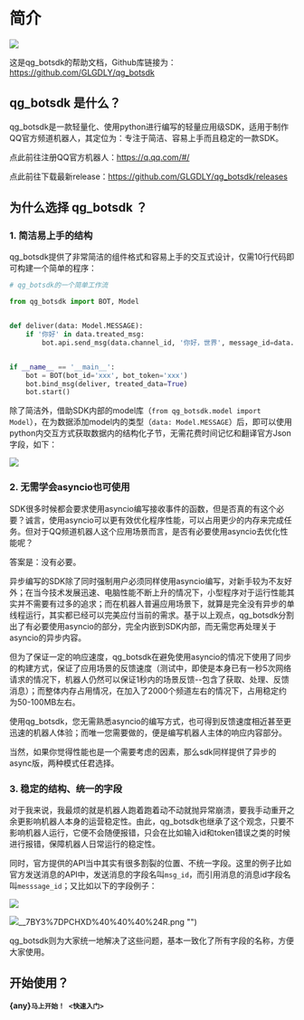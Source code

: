 # 简介

![](https://tcs.teambition.net/storage/312ha12da07c8e280abaa6e82390d9a30fa2?Signature=eyJhbGciOiJIUzI1NiIsInR5cCI6IkpXVCJ9.eyJBcHBJRCI6IjU5Mzc3MGZmODM5NjMyMDAyZTAzNThmMSIsIl9hcHBJZCI6IjU5Mzc3MGZmODM5NjMyMDAyZTAzNThmMSIsIl9vcmdhbml6YXRpb25JZCI6IiIsImV4cCI6MTY2MTE0NjIzOCwiaWF0IjoxNjYwNTQxNDM4LCJyZXNvdXJjZSI6Ii9zdG9yYWdlLzMxMmhhMTJkYTA3YzhlMjgwYWJhYTZlODIzOTBkOWEzMGZhMiJ9.9WSy4WjMPb9AaHkbp0Z7cRS6LHlVUSj__CiqojTLnc0&download=qqguild.jpg)

这是qg_botsdk的帮助文档，Github库链接为：<https://github.com/GLGDLY/qg_botsdk>

## qg_botsdk 是什么？

qg_botsdk是一款轻量化、使用python进行编写的轻量应用级SDK，适用于制作QQ官方频道机器人，其定位为：专注于简洁、容易上手而且稳定的一款SDK。

点此前往注册QQ官方机器人：<https://q.qq.com/#/>

点此前往下载最新release：<https://github.com/GLGDLY/qg_botsdk/releases>

## 为什么选择 qg_botsdk ？

### 1. 简洁易上手的结构

qg_botsdk提供了非常简洁的组件格式和容易上手的交互式设计，仅需10行代码即可构建一个简单的程序：

```python
# qg_botsdk的一个简单工作流

from qg_botsdk import BOT, Model


def deliver(data: Model.MESSAGE):
    if '你好' in data.treated_msg:
        bot.api.send_msg(data.channel_id, '你好，世界', message_id=data.id)


if __name__ == '__main__':
    bot = BOT(bot_id='xxx', bot_token='xxx')
    bot.bind_msg(deliver, treated_data=True)
    bot.start()
```

除了简洁外，借助SDK内部的model库（`from qg_botsdk.model import Model`），在为数据添加model内的类型（`data: Model.MESSAGE`）后，即可以使用python内交互方式获取数据内的结构化子节，无需花费时间记忆和翻译官方Json字段，如下：

![](https://tcs.teambition.net/storage/312h04079b9ba97c71d1ebf09cbb23a21251?Signature=eyJhbGciOiJIUzI1NiIsInR5cCI6IkpXVCJ9.eyJBcHBJRCI6IjU5Mzc3MGZmODM5NjMyMDAyZTAzNThmMSIsIl9hcHBJZCI6IjU5Mzc3MGZmODM5NjMyMDAyZTAzNThmMSIsIl9vcmdhbml6YXRpb25JZCI6IiIsImV4cCI6MTY2MTE0NjIzOCwiaWF0IjoxNjYwNTQxNDM4LCJyZXNvdXJjZSI6Ii9zdG9yYWdlLzMxMmgwNDA3OWI5YmE5N2M3MWQxZWJmMDljYmIyM2EyMTI1MSJ9.82TcXS_CXrqAHL-nia2JaiV5svrHzvhNr1UezNofLzw&download=image.png)

### 2. 无需学会asyncio也可使用

SDK很多时候都会要求使用asyncio编写接收事件的函数，但是否真的有这个必要？诚言，使用asyncio可以更有效优化程序性能，可以占用更少的内存来完成任务。但对于QQ频道机器人这个应用场景而言，是否有必要使用asyncio去优化性能呢？

答案是：没有必要。

异步编写的SDK除了同时强制用户必须同样使用asyncio编写，对新手较为不友好外；在当今技术发展迅速、电脑性能不断上升的情况下，小型程序对于运行性能其实并不需要有过多的追求；而在机器人普遍应用场景下，就算是完全没有异步的单线程运行，其实都已经可以完美应付当前的需求。基于以上观点，qg_botsdk分割出了有必要使用asyncio的部分，完全内嵌到SDK内部，而无需您再处理关于asyncio的异步内容。

但为了保证一定的响应速度，qg_botsdk在避免使用asyncio的情况下使用了同步的构建方式，保证了应用场景的反馈速度（测试中，即使是本身已有一秒5次网络请求的情况下，机器人仍然可以保证1秒内的场景反馈--包含了获取、处理、反馈消息）；而整体内存占用情况，在加入了2000个频道左右的情况下，占用稳定约为50-100MB左右。

使用qg_botsdk，您无需熟悉asyncio的编写方式，也可得到反馈速度相近甚至更迅速的机器人体验；而唯一您需要做的，便是编写机器人主体的响应内容部分。

当然，如果你觉得性能也是一个需要考虑的因素，那么sdk同样提供了异步的async版，两种模式任君选择。

### 3. 稳定的结构、统一的字段

对于我来说，我最烦的就是机器人跑着跑着动不动就抛异常崩溃，要我手动重开之余更影响机器人本身的运营稳定性。由此，qg_botsdk也继承了这个观念，只要不影响机器人运行，它便不会随便报错，只会在比如输入id和token错误之类的时候进行报错，保障机器人日常运行的稳定性。

同时，官方提供的API当中其实有很多割裂的位置、不统一字段。这里的例子比如官方发送消息的API中，发送消息的字段名叫`msg_id`，而引用消息的消息id字段名叫`messsage_id`；又比如以下的字段例子：

![](https://tcs.teambition.net/storage/312hc31c62ace0224f4116cfb87574defe91?Signature=eyJhbGciOiJIUzI1NiIsInR5cCI6IkpXVCJ9.eyJBcHBJRCI6IjU5Mzc3MGZmODM5NjMyMDAyZTAzNThmMSIsIl9hcHBJZCI6IjU5Mzc3MGZmODM5NjMyMDAyZTAzNThmMSIsIl9vcmdhbml6YXRpb25JZCI6IiIsImV4cCI6MTY2MTE0NjIzOCwiaWF0IjoxNjYwNTQxNDM4LCJyZXNvdXJjZSI6Ii9zdG9yYWdlLzMxMmhjMzFjNjJhY2UwMjI0ZjQxMTZjZmI4NzU3NGRlZmU5MSJ9.rT_eVK2eBJWpf3hPnZnhspbO83CYbeg6nmha4tpc_Rk&download=%25K4%5BGVVZCWMW%24%60KAU%40SGBFC.png)

![](https://tcs.teambition.net/storage/312h4f610458b5b0549f0ed43bd49138ec71?Signature=eyJhbGciOiJIUzI1NiIsInR5cCI6IkpXVCJ9.eyJBcHBJRCI6IjU5Mzc3MGZmODM5NjMyMDAyZTAzNThmMSIsIl9hcHBJZCI6IjU5Mzc3MGZmODM5NjMyMDAyZTAzNThmMSIsIl9vcmdhbml6YXRpb25JZCI6IiIsImV4cCI6MTY2MTE0NjIzOCwiaWF0IjoxNjYwNTQxNDM4LCJyZXNvdXJjZSI6Ii9zdG9yYWdlLzMxMmg0ZjYxMDQ1OGI1YjA1NDlmMGVkNDNiZDQ5MTM4ZWM3MSJ9.VJjbZxTw7_9sOo7ZHVAD7cdxVnSDVLL8YrpVC6RGRno&download=A%5D~Q%5B)\_\_7BY3%7DPCHXD%40%40%40%24R.png "")

qg_botsdk则为大家统一地解决了这些问题，基本一致化了所有字段的名称，方便大家使用。

## 开始使用？

**{any}`马上开始！ <快速入门>`**
